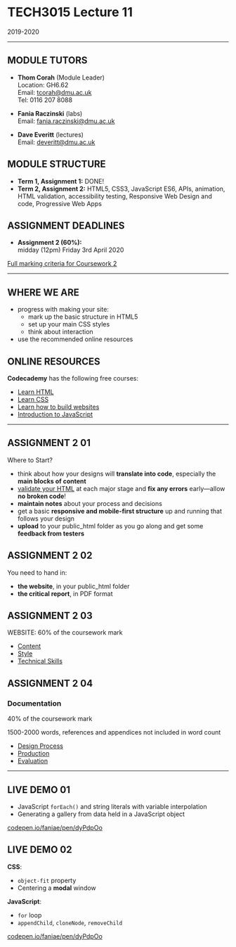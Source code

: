 # TECH3015 Lecture 11

2019-2020

---

## MODULE TUTORS

- **Thom Corah** (Module Leader)  
Location: GH6.62  
Email: tcorah@dmu.ac.uk  
Tel: 0116 207 8088

- **Fania Raczinski** (labs)  
Email: fania.raczinski@dmu.ac.uk

- **Dave Everitt** (lectures)  
Email: deveritt@dmu.ac.uk


## MODULE STRUCTURE

- **Term 1, Assignment 1:** DONE!
- **Term 2, Assignment 2:** HTML5, CSS3, JavaScript ES6, APIs, animation, HTML validation, accessibility testing, Responsive Web Design and code, Progressive Web Apps


## ASSIGNMENT DEADLINES

- **Assignment 2 (60%):**  
midday (12pm) Friday 3rd April 2020

[Full marking criteria for Coursework 2](https://daveeveritt.github.io/TECH3015/coursework-02.md#marking-criteria)

---

## WHERE WE ARE

- progress with making your site:
  - mark up the basic structure in HTML5
  - set up your main CSS styles
  - think about interaction
- use the recommended online resources


## ONLINE RESOURCES

**Codecademy** has the following free courses:

- [Learn HTML](https://www.codecademy.com/learn/learn-html)
- [Learn CSS](https://www.codecademy.com/learn/learn-css)
- [Learn how to build websites](https://www.codecademy.com/learn/paths/learn-how-to-build-websites)
- [Introduction to JavaScript](https://www.codecademy.com/learn/introduction-to-javascript)

---

<!-- .slide: class="crammed" -->
## ASSIGNMENT 2 **01**

Where to Start?

- think about how your designs will **translate into code**, especially the **main blocks of content**
- [validate your HTML](https://validator.w3.org/) at each major stage and **fix any errors** early—allow **no broken code**!
- **maintain notes** about your process and decisions
- get a basic **responsive and mobile-first structure** up and running that follows your design
- **upload** to your public_html folder as you go along and get some **feedback from testers**


## ASSIGNMENT 2 **02**

You need to hand in:

- **the website**, in your public_html folder
- **the critical report**, in PDF format


## ASSIGNMENT 2 **03**

WEBSITE: 60% of the coursework mark

- [Content](https://daveeveritt.github.io/TECH3015/coursework-02.md#14)
- [Style](https://daveeveritt.github.io/TECH3015/coursework-02.md#responsiveness)
- [Technical Skills](https://daveeveritt.github.io/TECH3015/coursework-02.md#technical-skills)


## ASSIGNMENT 2 **04**

### Documentation

40% of the coursework mark

1500-2000 words, references and appendices not included in word count

- [Design Process](https://daveeveritt.github.io/TECH3015/coursework-02.md#design-process)
- [Production](https://daveeveritt.github.io/TECH3015/coursework-02.md#production)
- [Evaluation](https://daveeveritt.github.io/TECH3015/coursework-02.md#evaluation)

---

<!-- .slide: class="left-align" -->
## LIVE DEMO **01**

- JavaScript `forEach()` and string literals with variable interpolation
- Generating a gallery from data held in a JavaScript object

[codepen.io/faniae/pen/dyPdpOo](https://codepen.io/faniae/pen/dyPdpOo)


## LIVE DEMO **02**
<!-- .slide: class="left-align" -->

**CSS**:

- `object-fit` property
- Centering a **modal** window

**JavaScript**:

- `for` loop
- `appendChild`, `cloneNode`, `removeChild`

[codepen.io/faniae/pen/dyPdpOo](https://codepen.io/faniae/pen/EGazKQ)

